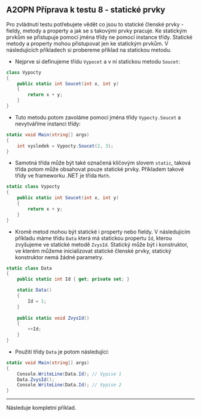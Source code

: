 A2OPN Příprava k testu 8 - statické prvky
---
Pro zvládnutí testu potřebujete vědět co jsou to statické členské prvky - fieldy, metody a property a jak se s takovými prvky pracuje. Ke statickým prvkům se přistupuje pomocí jména třídy ne pomocí instance třídy. Statické metody a property mohou přistupovat jen ke statickým prvkům. V následujících příkladech si probereme příklad na statickou metodu.

* Nejprve si definujeme třídu `Vypocet` a v ní statickou metodu `Soucet`:
```cs 
class Vypocty
{
    public static int Soucet(int x, int y)
    {
        return x + y;
    }
}
```
* Tuto metodu potom zavoláme pomocí jména třídy `Vypocty.Soucet` a nevytváříme instanci třídy:

```cs 
static void Main(string[] args)
{
    int vysledek = Vypocty.Soucet(2, 3);
}
```

* Samotná třída může být také označená klíčovým slovem `static`, taková třída potom může obsahovat pouze statické prvky. Příkladem takové třídy ve frameworku .NET je třída `Math`.

```cs 
static class Vypocty
{
    public static int Soucet(int x, int y)
    {
        return x + y;
    }
}
```

* Kromě metod mohou být statické i property nebo fieldy. V následujícím příkladu máme třídu `Data` která má statickou propertu `Id`, kterou zvyšujeme ve statické metodě `ZvysId`. Statický může být i konstruktor, ve kterém můžeme inicializovat statické členské prvky, statický konstruktor nemá žádné parametry.

```cs 
static class Data
{
    public static int Id { get; private set; }

    static Data()
    {
        Id = 1;
    }
    
    public static void ZvysId()
    {
        ++Id;
    }
}
```

* Použití třídy `Data` je potom následující:

```cs 
static void Main(string[] args)
{
    Console.WriteLine(Data.Id); // Vypise 1
    Data.ZvysId(); 
    Console.WriteLine(Data.Id); // Vypise 2
}
```
---
Následuje kompletní příklad.
